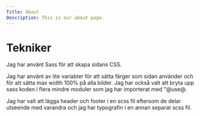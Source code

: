 ```yaml
---
Title: About
Description: This is our about page.
---
```


Tekniker
==========================
Jag har använt Sass för att skapa sidans CSS.

Jag har använt av lite variabler för att sätta färger
som sidan använder och för att sätta max width 100% på
alla bilder. Jag har också valt att bryta upp sass koden
i flera mindre moduler som jag har importerat med "@use@.

Jag har valt att lägga header och footer i en scss fil eftersom de delar utseende med varandra och jag har typografin i en annan separat scss fil.